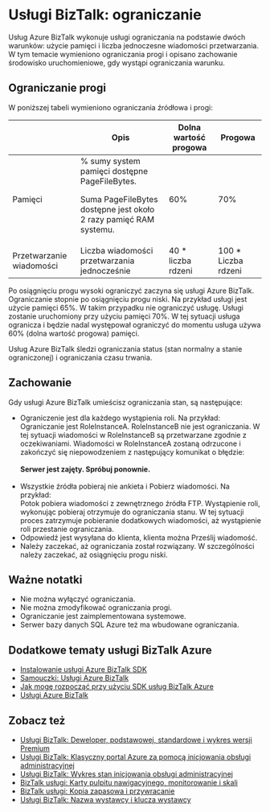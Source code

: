<properties 
    pageTitle="Więcej informacji na temat ograniczania w usługach BizTalk | Microsoft Azure" 
    description="Informacje na temat ograniczania progi i powodujące zachowania środowisko uruchomieniowe usługi BizTalk. Ograniczanie jest oparty na użycie pamięci i liczba wiadomości. MABS, WABS" 
    services="biztalk-services" 
    documentationCenter="" 
    authors="MandiOhlinger" 
    manager="erikre" 
    editor=""/>

<tags 
    ms.service="biztalk-services" 
    ms.workload="integration" 
    ms.tgt_pltfrm="na" 
    ms.devlang="na" 
    ms.topic="article" 
    ms.date="08/15/2016" 
    ms.author="mandia"/>





# <a name="biztalk-services-throttling"></a>Usługi BizTalk: ograniczanie

Usług Azure BizTalk wykonuje usługi ograniczania na podstawie dwóch warunków: użycie pamięci i liczba jednoczesne wiadomości przetwarzania. W tym temacie wymieniono ograniczania progi i opisano zachowanie środowisko uruchomieniowe, gdy wystąpi ograniczania warunku.

## <a name="throttling-thresholds"></a>Ograniczanie progi

W poniższej tabeli wymieniono ograniczania źródłowa i progi:

||Opis|Dolna wartość progowa|Progowa|
|---|---|---|---|
|Pamięci|% sumy system pamięci dostępne PageFileBytes. <p><p>Suma PageFileBytes dostępne jest około 2 razy pamięć RAM systemu.|60%|70%|
|Przetwarzanie wiadomości|Liczba wiadomości przetwarzania jednocześnie|40 * liczba rdzeni|100 * Liczba rdzeni|

Po osiągnięciu progu wysoki ograniczyć zaczyna się usługi Azure BizTalk. Ograniczanie stopnie po osiągnięciu progu niski. Na przykład usługi jest użycie pamięci 65%. W takim przypadku nie ograniczyć usługę. Usługi zostanie uruchomiony przy użyciu pamięci 70%. W tej sytuacji usługa ogranicza i będzie nadal występował ograniczyć do momentu usługa używa 60% (dolna wartość progowa) pamięci.

Usług Azure BizTalk śledzi ograniczania status (stan normalny a stanie ograniczonej) i ograniczania czasu trwania.


## <a name="runtime-behavior"></a>Zachowanie

Gdy usługi Azure BizTalk umieścisz ograniczania stan, są następujące:

- Ograniczenie jest dla każdego wystąpienia roli. Na przykład:<br/>
Ograniczanie jest RoleInstanceA. RoleInstanceB nie jest ograniczania. W tej sytuacji wiadomości w RoleInstanceB są przetwarzane zgodnie z oczekiwaniami. Wiadomości w RoleInstanceA zostaną odrzucone i zakończyć się niepowodzeniem z następujący komunikat o błędzie:<br/><br/>
**Serwer jest zajęty. Spróbuj ponownie.**<br/><br/>
- Wszystkie źródła pobieraj nie ankieta i Pobierz wiadomości. Na przykład:<br/>
Potok pobiera wiadomości z zewnętrznego źródła FTP. Wystąpienie roli, wykonując pobieraj otrzymuje do ograniczania stanu. W tej sytuacji proces zatrzymuje pobieranie dodatkowych wiadomości, aż wystąpienie roli przestanie ograniczania.
- Odpowiedź jest wysyłana do klienta, klienta można Prześlij wiadomość.
- Należy zaczekać, aż ograniczania został rozwiązany. W szczególności należy zaczekać, aż osiągnięciu progu niski.

## <a name="important-notes"></a>Ważne notatki
- Nie można wyłączyć ograniczania.
- Nie można zmodyfikować ograniczania progi.
- Ograniczanie jest zaimplementowana systemowe.
- Serwer bazy danych SQL Azure też ma wbudowane ograniczania.

## <a name="additional-azure-biztalk-services-topics"></a>Dodatkowe tematy usługi BizTalk Azure

-  [Instalowanie usługi Azure BizTalk SDK](http://go.microsoft.com/fwlink/p/?LinkID=241589)<br/>
-  [Samouczki: Usługi Azure BizTalk](http://go.microsoft.com/fwlink/p/?LinkID=236944)<br/>
-  [Jak mogę rozpocząć przy użyciu SDK usług BizTalk Azure](http://go.microsoft.com/fwlink/p/?LinkID=302335)<br/>
-  [Usługi Azure BizTalk](http://go.microsoft.com/fwlink/p/?LinkID=303664)<br/>

## <a name="see-also"></a>Zobacz też
- [Usługi BizTalk: Deweloper, podstawowej, standardowe i wykres wersji Premium](http://go.microsoft.com/fwlink/p/?LinkID=302279)<br/>
- [Usługi BizTalk: Klasyczny portal Azure za pomocą inicjowania obsługi administracyjnej](http://go.microsoft.com/fwlink/p/?LinkID=302280)<br/>
- [Usługi BizTalk: Wykres stan inicjowania obsługi administracyjnej](http://go.microsoft.com/fwlink/p/?LinkID=329870)<br/>
- [BizTalk usługi: Karty pulpitu nawigacyjnego, monitorowanie i skali](http://go.microsoft.com/fwlink/p/?LinkID=302281)<br/>
- [BizTalk usługi: Kopia zapasowa i przywracanie](http://go.microsoft.com/fwlink/p/?LinkID=329873)<br/>
- [Usługi BizTalk: Nazwa wystawcy i klucza wystawcy](http://go.microsoft.com/fwlink/p/?LinkID=303941)<br/>
 
